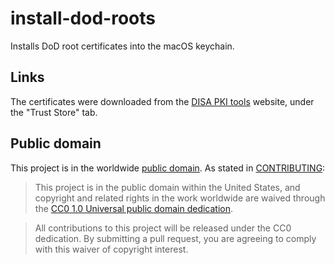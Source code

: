 # install-dod-roots

Installs DoD root certificates into the macOS keychain.

## Links

The certificates were downloaded from the
[DISA PKI tools](http://iase.disa.mil/pki-pke/Pages/tools.aspx) website,
under the "Trust Store" tab.

## Public domain

This project is in the worldwide [public domain](LICENSE.md).
As stated in [CONTRIBUTING](CONTRIBUTING.md):

> This project is in the public domain within the United States, and
> copyright and related rights in the work worldwide are waived through the
> [CC0 1.0 Universal public domain dedication](https://creativecommons.org/publicdomain/zero/1.0/).  

> All contributions to this project will be released under the CC0
> dedication. By submitting a pull request, you are agreeing to comply
> with this waiver of copyright interest.
